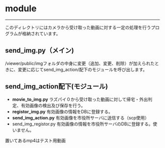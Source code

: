 # module
***
このディレクトリにはカメラから受け取った動画に対する一定の処理を行うプログラムが格納されています。

## send_img.py（メイン)
/viewer/public/imgフォルダの中身に変更（追加、変更、削除）が加えられたときに、変更に応じてsend_img_action/配下のモジュールを呼び出します。

## send_img_action配下(モジュール)
- **movie_to_img.py**  ラズパイ０から受け取った動画に対して帰宅・外出判定、有効画像の検出及び保存を行う。
- **registor_img.py**  有効画像の情報をDBに登録する。
- **send_img_action.py**  有効画像を市役所サーバに送信する（scp使用） 　
- send_img_registor.py   有効画像の情報を市役所サーバのDBに登録する。使いません。


置いてあるmp4はテスト用動画
